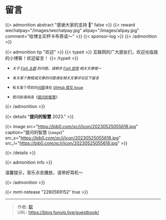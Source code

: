# 留言


{{< admonition abstract "感谢大家的支持 🙏"  false >}}
{{< reward wechatpay="/images/wechatpay.jpg" alipay="/images/alipay.jpg" comment="给博主买杯卡布奇诺～" >}}
{{< sponsor-log >}}
{{< /admonition >}}

{{< admonition tip "欢迎" >}}
{{< typeit >}}
互联网的广大朋友们，欢迎光临我的小博客！欢迎留言！
{{< /typeit >}}

- <small>_关于 [FixIt 主题](https://github.com/hugo-fixit/FixIt) 的问题，请移步 [FixIt 官网](https://fixit.lruihao.cn) 相关文章哦～_</small>
- <small>_有关某个教程或文章的问题请在相关文章评论区下留言_</small>

- <small>有关某个项目的[问题](/question)请在 [GitHub 提交 Issue](https://github.com/shiqustudio/giscus/discussions)</small>

- <small>提问前请阅读《[提问的智慧](https://p3terx.com/go/aHR0cHM6Ly9naXRodWIuY29tL3J5YW5oYW53dS9Ib3ctVG8tQXNrLVF1ZXN0aW9ucy1UaGUtU21hcnQtV2F5L2Jsb2IvbWFpbi9SRUFETUUtemhfQ04ubWQ)》</small>

{{< /admonition >}}

{{< details "**提问的智慧** 2023." >}}

{{< image src="https://bib0.com/xc/i/icon/20230525055618.jpg" caption="提问的智慧 (`image`)" src_s="https://bib0.com/xc/i/icon/20230525055618.jpg" src_l="https://bib0.com/xc/i/icon/20230525055618.jpg" >}}

{{< /details >}}

{{< admonition info >}}

温馨提示，音乐点击播放，请带好耳机～

 {{< /admonition >}}

{{< mmt-netease "2280569152" true >}}


---

> 作者: [聪](/about)  
> URL: https://blog.funvip.live/guestbook/  


